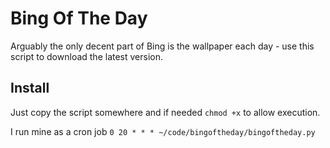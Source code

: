 # Bing Of The Day

Arguably the only decent part of Bing is the wallpaper each day - use this script to download the latest version.

## Install
Just copy the script somewhere and if needed `chmod +x` to allow execution.

I run mine as a cron job `0 20 * * * ~/code/bingoftheday/bingoftheday.py`
